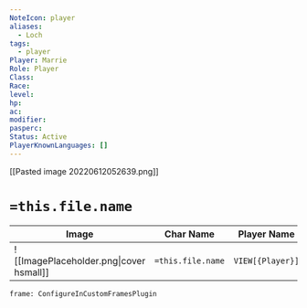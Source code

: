 ```yaml
---
NoteIcon: player
aliases:
  - Loch
tags:
  - player
Player: Marrie
Role: Player
Class: 
Race: 
level: 
hp: 
ac: 
modifier: 
pasperc: 
Status: Active
PlayerKnownLanguages: []
---
```




[[Pasted image 20220612052639.png]]

# `=this.file.name`

| Image                                              | Char Name         | Player Name    | Class         | Race         | Level         |
| -------------------------------------------------- | ----------------- | -------------- | ------------- | ------------ | ------------- |
| ![[ImagePlaceholder.png\|cover hsmall]] | `=this.file.name` |  `VIEW[{Player}]` | `VIEW[{Class}]` | `VIEW[{Race}]` | `VIEW[{level}]` |

```custom-frames
frame: ConfigureInCustomFramesPlugin
```

